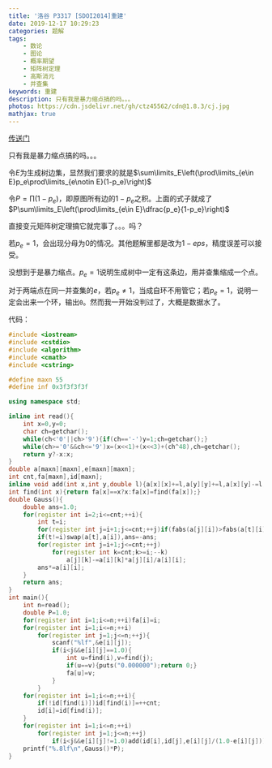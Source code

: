 ```yaml
---
title: '洛谷 P3317 [SDOI2014]重建'
date: 2019-12-17 10:29:23
categories: 题解
tags:
    - 数论
    - 图论
    - 概率期望
    - 矩阵树定理
    - 高斯消元
    - 并查集
keywords: 重建
description: 只有我是暴力缩点搞的吗。。。
photos: https://cdn.jsdelivr.net/gh/ctz45562/cdn@1.8.3/cj.jpg
mathjax: true
---
```


[传送门](https://www.luogu.com.cn/problem/P3317)

只有我是暴力缩点搞的吗。。。

<!--more-->

令$E$为生成树边集，显然我们要求的就是$\sum\limits_E\left(\prod\limits_{e\in E}p_e\prod\limits_{e\notin E}(1-p_e)\right)$

令$P=\prod(1-p_e)$，即原图所有边的$1-p_e$之积。上面的式子就成了$P\sum\limits_E\left(\prod\limits_{e\in E}\dfrac{p_e}{1-p_e}\right)$

直接变元矩阵树定理搞它就完事了。。。吗？

若$p_e=1$，会出现分母为$0$的情况。其他题解里都是改为$1-eps$，精度误差可以接受。

没想到于是暴力缩点。$p_e=1$说明生成树中一定有这条边，用并查集缩成一个点。

对于两端点在同一并查集的$e$，若$p_e\neq 1$，当成自环不用管它；若$p_e=1$，说明一定会出来一个环，输出`0`。然而我一开始没判过了，大概是数据水了。

代码：

``` cpp
#include <iostream>
#include <cstdio>
#include <algorithm>
#include <cmath>
#include <cstring>

#define maxn 55
#define inf 0x3f3f3f3f

using namespace std;

inline int read(){
	int x=0,y=0;
	char ch=getchar();
	while(ch<'0'||ch>'9'){if(ch=='-')y=1;ch=getchar();}
	while(ch>='0'&&ch<='9')x=(x<<1)+(x<<3)+(ch^48),ch=getchar();
	return y?-x:x;
}
double a[maxn][maxn],e[maxn][maxn];
int cnt,fa[maxn],id[maxn];
inline void add(int x,int y,double l){a[x][x]+=l,a[y][y]+=l,a[x][y]-=l,a[y][x]-=l;}
int find(int x){return fa[x]==x?x:fa[x]=find(fa[x]);}
double Gauss(){
	double ans=1.0;
	for(register int i=2;i<=cnt;++i){
		int t=i;
		for(register int j=i+1;j<=cnt;++j)if(fabs(a[j][i])>fabs(a[t][i]))t=j;
		if(t!=i)swap(a[t],a[i]),ans=-ans;
		for(register int j=i+1;j<=cnt;++j)
			for(register int k=cnt;k>=i;--k)
				a[j][k]-=a[i][k]*a[j][i]/a[i][i];
		ans*=a[i][i];
	}
	return ans;
}
int main(){
	int n=read();
	double P=1.0;
	for(register int i=1;i<=n;++i)fa[i]=i;
	for(register int i=1;i<=n;++i)
		for(register int j=1;j<=n;++j){
			scanf("%lf",&e[i][j]);
			if(i<j&&e[i][j]==1.0){
				int u=find(i),v=find(j);
				if(u==v){puts("0.000000");return 0;}
				fa[u]=v;
			}
		}
	for(register int i=1;i<=n;++i){
		if(!id[find(i)])id[find(i)]=++cnt;
		id[i]=id[find(i)];
	}
	for(register int i=1;i<=n;++i)
		for(register int j=1;j<=n;++j)
			if(i<j&&e[i][j]!=1.0)add(id[i],id[j],e[i][j]/(1.0-e[i][j])),P*=1.0-e[i][j];
	printf("%.8lf\n",Gauss()*P);
}
```
